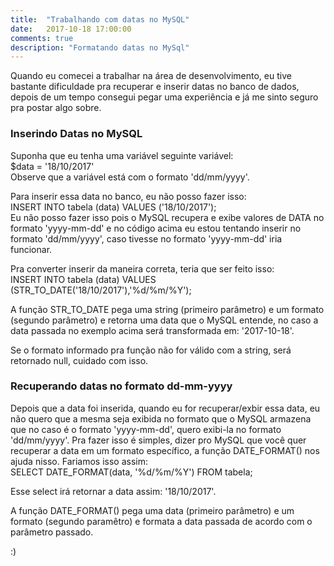 ```yaml
---
title:  "Trabalhando com datas no MySQL"
date:   2017-10-18 17:00:00
comments: true
description: "Formatando datas no MySql"
---
```

Quando eu comecei a trabalhar na área de desenvolvimento, eu tive bastante dificuldade pra recuperar e inserir datas no banco de dados, depois de um tempo consegui pegar uma experiência e já me sinto seguro pra postar algo sobre.

### Inserindo Datas no MySQL
Suponha que eu tenha uma variável seguinte variável:  
<span class="code">$data = '18/10/2017'</span>  
Observe que a variável está com o formato 'dd/mm/yyyy'.

Para inserir essa data no banco, eu não posso fazer isso:  
<span class="code">INSERT INTO tabela (data) VALUES ('18/10/2017');</span>  
Eu não posso fazer isso pois o MySQL recupera e exibe valores de DATA no formato 'yyyy-mm-dd' e no código acima eu estou tentando inserir no formato 'dd/mm/yyyy', caso tivesse no formato 'yyyy-mm-dd' iria funcionar. 

Pra converter inserir da maneira correta, teria que ser feito isso:  
<span class="code">INSERT INTO tabela (data) VALUES (STR_TO_DATE('18/10/2017'),'%d/%m/%Y');</span>  

A função <span class="code">STR_TO_DATE</span> pega uma string (primeiro parâmetro) e um formato (segundo parâmetro) e retorna uma data que o MySQL entende, no caso a data passada no exemplo acima será transformada em: '2017-10-18'.  

Se o formato informado pra função não for válido com a string, será retornado <span class="code">null</span>, cuidado com isso.  

### Recuperando datas no formato dd-mm-yyyy
Depois que a data foi inserida, quando eu for recuperar/exbir essa data, eu não quero que a mesma seja exibida no formato que o MySQL armazena que no caso é o formato 'yyyy-mm-dd', quero exibi-la no formato 'dd/mm/yyyy'. Pra fazer isso é simples, dizer pro MySQL que você quer recuperar a data em um formato específico, a função <span class="code">DATE_FORMAT()</span> nos ajuda nisso. Fariamos isso assim:  
<span class="code">SELECT DATE_FORMAT(data, '%d/%m/%Y') FROM tabela;</span>  

Esse select irá retornar a data assim: <span class="code">'18/10/2017'</span>.

A função <span class="code">DATE_FORMAT()</span> pega uma data (primeiro parâmetro) e um formato (segundo paramêtro) e formata a data passada de acordo com o parâmetro passado.  

:)








